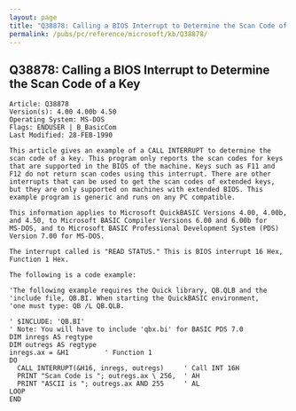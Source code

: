 ```yaml
---
layout: page
title: "Q38878: Calling a BIOS Interrupt to Determine the Scan Code of a Key"
permalink: /pubs/pc/reference/microsoft/kb/Q38878/
---
```


## Q38878: Calling a BIOS Interrupt to Determine the Scan Code of a Key

	Article: Q38878
	Version(s): 4.00 4.00b 4.50
	Operating System: MS-DOS
	Flags: ENDUSER | B_BasicCom
	Last Modified: 28-FEB-1990
	
	This article gives an example of a CALL INTERRUPT to determine the
	scan code of a key. This program only reports the scan codes for keys
	that are supported in the BIOS of the machine. Keys such as F11 and
	F12 do not return scan codes using this interrupt. There are other
	interrupts that can be used to get the scan codes of extended keys,
	but they are only supported on machines with extended BIOS. This
	example program is generic and runs on any PC compatible.
	
	This information applies to Microsoft QuickBASIC Versions 4.00, 4.00b,
	and 4.50, to Microsoft BASIC Compiler Versions 6.00 and 6.00b for
	MS-DOS, and to Microsoft BASIC Professional Development System (PDS)
	Version 7.00 for MS-DOS.
	
	The interrupt called is "READ STATUS." This is BIOS interrupt 16 Hex,
	Function 1 Hex.
	
	The following is a code example:
	
	'The following example requires the Quick library, QB.QLB and the
	'include file, QB.BI. When starting the QuickBASIC environment,
	'one must type: QB /L QB.QLB.
	
	' $INCLUDE: 'QB.BI'
	' Note: You will have to include 'qbx.bi' for BASIC PDS 7.0
	DIM inregs AS regtype
	DIM outregs AS regtype
	inregs.ax = &H1         ' Function 1
	DO
	  CALL INTERRUPT(&H16, inregs, outregs)     ' Call INT 16H
	  PRINT "Scan Code is "; outregs.ax \ 256,  ' AH
	  PRINT "ASCII is "; outregs.ax AND 255     ' AL
	LOOP
	END
